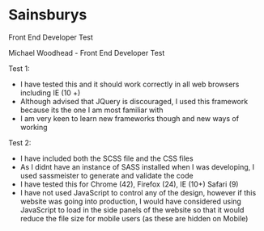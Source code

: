 # Sainsburys
Front End Developer Test

Michael Woodhead - Front End Developer Test

Test 1:

- I have tested this and it should work correctly in all web browsers including IE (10 +) 
- Although advised that JQuery is discouraged, I used this framework because its the one I am most familiar with
- I am very keen to learn new frameworks though and new ways of working

Test 2:
- I have included both the SCSS file and the CSS files
- As I didnt have an instance of SASS installed when I was developing, I used sassmeister to generate and validate  the code
- I have tested this for Chrome (42), Firefox (24), IE (10+) Safari (9)
- I have not used JavaScript to control any of the design, however if this website was going into production, 
  I would have considered using JavaScript to load in the side panels of the website so that it would reduce the file size for 
  mobile users (as these are hidden on Mobile)


